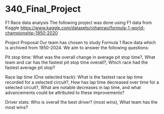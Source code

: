 # 340_Final_Project
F1 Race data analysis
The following project was done using F1 data from Kaggle 
https://www.kaggle.com/datasets/rohanrao/formula-1-world-championship-1950-2020

Project Proposal
	Our team has chosen to study Formula 1 Race data which is archived from 1950-2024. We aim to answer the following questions:

Pit stop time: What was the overall change in average pit stop time?, What team and car has the fastest pit stop time overall?, Which race had the fastest average pit stop?

Race lap time (One selected track): What is the fastest race lap time recorded for a selected circuit?, How has lap time decreased over time for a selected circuit?, What are notable decreases in lap time, and what advancements could be attributed to these improvements?

Driver stats: Who is overall the best driver? (most wins), What team has the most wins?

